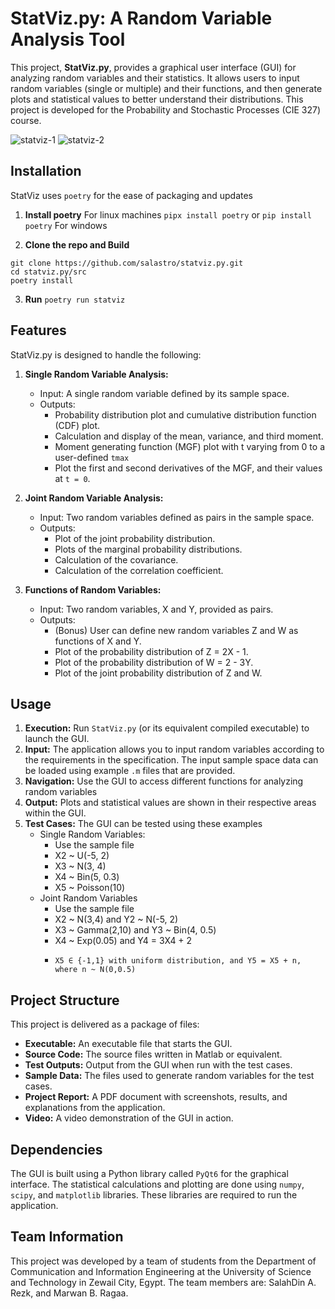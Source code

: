 # StatViz.py: A Random Variable Analysis Tool

This project, **StatViz.py**, provides a graphical user interface (GUI) for analyzing random variables and their statistics. It allows users to input random variables (single or multiple) and their functions, and then generate plots and statistical values to better understand their distributions. This project is developed for the Probability and Stochastic Processes (CIE 327) course.


![statviz-1](https://github.com/user-attachments/assets/615ef2e5-464d-4998-b179-6f18f17d6b0d)
![statviz-2](https://github.com/user-attachments/assets/b8f71757-43a7-4fc2-b420-32384b131810)

## Installation
StatViz uses `poetry` for the ease of packaging and updates
1. **Install poetry**
For linux machines
```pipx install poetry```
or
```pip install poetry```
For windows 

2. **Clone the repo and Build**
```
git clone https://github.com/salastro/statviz.py.git
cd statviz.py/src
poetry install 
```

3. **Run**
```poetry run statviz```

## Features

StatViz.py is designed to handle the following:

1.  **Single Random Variable Analysis:**
    *   Input: A single random variable defined by its sample space.
    *   Outputs:
        *   Probability distribution plot and cumulative distribution function (CDF) plot.
        *   Calculation and display of the mean, variance, and third moment.
        *   Moment generating function (MGF) plot with t varying from 0 to a user-defined `tmax`
        *   Plot the first and second derivatives of the MGF, and their values at `t = 0`.

2.  **Joint Random Variable Analysis:**
    *   Input: Two random variables defined as pairs in the sample space.
    *   Outputs:
        *   Plot of the joint probability distribution.
        *   Plots of the marginal probability distributions.
        *   Calculation of the covariance.
        *   Calculation of the correlation coefficient.

3.  **Functions of Random Variables:**
    *   Input: Two random variables, X and Y, provided as pairs.
    *   Outputs:
        *   (Bonus) User can define new random variables Z and W as functions of X and Y.
        *   Plot of the probability distribution of Z = 2X - 1.
        *   Plot of the probability distribution of W = 2 - 3Y.
        *   Plot of the joint probability distribution of Z and W.

## Usage

1.  **Execution:** Run `StatViz.py` (or its equivalent compiled executable) to launch the GUI.
2.  **Input:** The application allows you to input random variables according to the requirements in the specification.  The input sample space data can be loaded using example `.m` files that are provided.
3.  **Navigation:** Use the GUI to access different functions for analyzing random variables
4.  **Output:** Plots and statistical values are shown in their respective areas within the GUI.
5.  **Test Cases:** The GUI can be tested using these examples
    *   Single Random Variables:
        *   Use the sample file
        *   X2 ~ U(-5, 2)
        *   X3 ~ N(3, 4)
        *   X4 ~ Bin(5, 0.3)
        *   X5 ~ Poisson(10)
    *   Joint Random Variables
        *   Use the sample file
        *    X2 ~ N(3,4) and Y2 ~ N(-5, 2)
        *    X3 ~ Gamma(2,10) and Y3 ~ Bin(4, 0.5)
        *    X4 ~ Exp(0.05) and Y4 = 3X4 + 2
        *     X5 ∈ {-1,1} with uniform distribution, and Y5 = X5 + n, where n ~ N(0,0.5)

## Project Structure

This project is delivered as a package of files:

*   **Executable:** An executable file that starts the GUI.
*   **Source Code:** The source files written in Matlab or equivalent.
*   **Test Outputs:** Output from the GUI when run with the test cases.
*   **Sample Data:** The files used to generate random variables for the test cases.
*   **Project Report:** A PDF document with screenshots, results, and explanations from the application.
*   **Video:** A video demonstration of the GUI in action.

## Dependencies

The GUI is built using a Python library called `PyQt6` for the graphical interface. The statistical calculations and plotting are done using `numpy`, `scipy`, and `matplotlib` libraries. These libraries are required to run the application.

## Team Information

This project was developed by a team of students from the Department of Communication and Information Engineering at the University of Science and Technology in Zewail City, Egypt. The team members are: SalahDin A. Rezk, and Marwan B. Ragaa.
